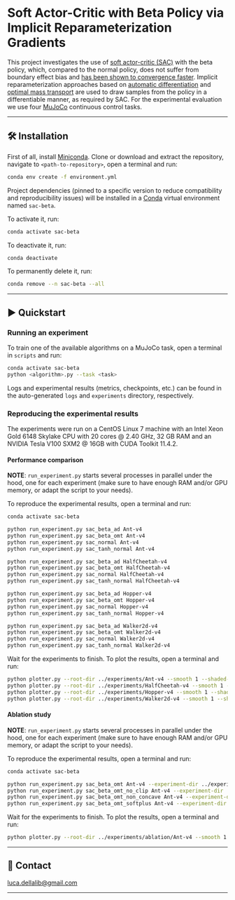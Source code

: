# Soft Actor-Critic with Beta Policy via Implicit Reparameterization Gradients

This project investigates the use of [soft actor-critic (SAC)](https://arxiv.org/abs/1801.01290v2) with the beta
policy, which, compared to the normal policy, does not suffer from boundary effect bias and [has been shown to
convergence faster](https://proceedings.mlr.press/v70/chou17a.html). Implicit reparameterization approaches based
on [automatic differentiation](https://arxiv.org/abs/1805.08498v4) and [optimal mass transport](https://arxiv.org/abs/1806.01851v2)
are used to draw samples from the policy in a differentiable manner, as required by SAC. For the experimental
evaluation we use four [MuJoCo](https://gymnasium.farama.org/environments/mujoco/) continuous control tasks.

---------------------------------------------------------------------------------------------------------

## 🛠️️ Installation

First of all, install [Miniconda](https://docs.conda.io/en/latest/miniconda.html).
Clone or download and extract the repository, navigate to `<path-to-repository>`, open a terminal and run:

```bash
conda env create -f environment.yml
```

Project dependencies (pinned to a specific version to reduce compatibility and reproducibility issues)
will be installed in a [Conda](https://www.anaconda.com/) virtual environment named `sac-beta`.

To activate it, run:

```bash
conda activate sac-beta
```

To deactivate it, run:

```bash
conda deactivate
```

To permanently delete it, run:

```bash
conda remove --n sac-beta --all
```

---------------------------------------------------------------------------------------------------------

## ▶️ Quickstart

### Running an experiment

To train one of the available algorithms on a MuJoCo task, open a terminal in `scripts` and run:

```bash
conda activate sac-beta
python <algorithm>.py --task <task>
```

Logs and experimental results (metrics, checkpoints, etc.) can be found in the auto-generated `logs`
and `experiments` directory, respectively.

### Reproducing the experimental results

The experiments were run on a CentOS Linux 7 machine with an Intel Xeon Gold 6148 Skylake CPU with 20 cores
@ 2.40 GHz, 32 GB RAM and an NVIDIA Tesla V100 SXM2 @ 16GB with CUDA Toolkit 11.4.2.

#### Performance comparison

**NOTE**: `run_experiment.py` starts several processes in parallel under the hood, one for each experiment
(make sure to have enough RAM and/or GPU memory, or adapt the script to your needs).

To reproduce the experimental results, open a terminal and run:

```bash
conda activate sac-beta

python run_experiment.py sac_beta_ad Ant-v4
python run_experiment.py sac_beta_omt Ant-v4
python run_experiment.py sac_normal Ant-v4
python run_experiment.py sac_tanh_normal Ant-v4

python run_experiment.py sac_beta_ad HalfCheetah-v4
python run_experiment.py sac_beta_omt HalfCheetah-v4
python run_experiment.py sac_normal HalfCheetah-v4
python run_experiment.py sac_tanh_normal HalfCheetah-v4

python run_experiment.py sac_beta_ad Hopper-v4
python run_experiment.py sac_beta_omt Hopper-v4
python run_experiment.py sac_normal Hopper-v4
python run_experiment.py sac_tanh_normal Hopper-v4

python run_experiment.py sac_beta_ad Walker2d-v4
python run_experiment.py sac_beta_omt Walker2d-v4
python run_experiment.py sac_normal Walker2d-v4
python run_experiment.py sac_tanh_normal Walker2d-v4
```

Wait for the experiments to finish. To plot the results, open a terminal and run:

```bash
python plotter.py --root-dir ../experiments/Ant-v4 --smooth 1 --shaded-std --legend-pattern "^([\w-]+)" --title Ant-v4 -u --output-path Ant-v4.pdf
python plotter.py --root-dir ../experiments/HalfCheetah-v4 --smooth 1 --shaded-std --legend-pattern "$^" --title HalfCheetah-v4 --ylabel "" -u --output-path HalfCheetah-v4.pdf
python plotter.py --root-dir ../experiments/Hopper-v4 --smooth 1 --shaded-std --legend-pattern "$^" --title Hopper-v4 --ylabel "" -u --output-path Hopper-v4.pdf
python plotter.py --root-dir ../experiments/Walker2d-v4 --smooth 1 --shaded-std --legend-pattern "$^" --title Walker2d-v4 --ylabel "" -u --output-path Walker2d-v4.pdf
```

#### Ablation study

**NOTE**: `run_experiment.py` starts several processes in parallel under the hood, one for each experiment
(make sure to have enough RAM and/or GPU memory, or adapt the script to your needs).

To reproduce the experimental results, open a terminal and run:

```bash
conda activate sac-beta

python run_experiment.py sac_beta_omt Ant-v4 --experiment-dir ../experiments/ablation
python run_experiment.py sac_beta_omt_no_clip Ant-v4 --experiment-dir ../experiments/ablation
python run_experiment.py sac_beta_omt_non_concave Ant-v4 --experiment-dir ../experiments/ablation
python run_experiment.py sac_beta_omt_softplus Ant-v4 --experiment-dir ../experiments/ablation
```

Wait for the experiments to finish. To plot the results, open a terminal and run:

```bash
python plotter.py --root-dir ../experiments/ablation/Ant-v4 --smooth 1 --shaded-std --legend-pattern "^([\w-]+)" --title Ant-v4 --fig-length 5 --fig-width 3 -u --output-path ablation.pdf
```

---------------------------------------------------------------------------------------------------------

## 📧 Contact

[luca.dellalib@gmail.com](mailto:luca.dellalib@gmail.com)

---------------------------------------------------------------------------------------------------------
